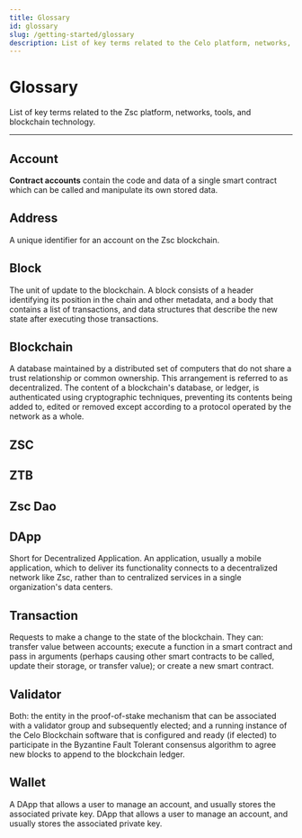 ```yaml
---
title: Glossary
id: glossary
slug: /getting-started/glossary
description: List of key terms related to the Celo platform, networks, tools, and blockchain technology.
---
```


# Glossary

List of key terms related to the Zsc platform, networks, tools, and blockchain technology.

___

## Account

**Contract accounts** contain the code and data of a single smart contract which can be called and manipulate its own stored data.

## Address

A unique identifier for an account on the Zsc blockchain.

## Block

The unit of update to the blockchain. A block consists of a header identifying its position in the chain and other metadata, and a body that contains a list of transactions, and data structures that describe the new state after executing those transactions.

## Blockchain

A database maintained by a distributed set of computers that do not share a trust relationship or common ownership. This arrangement is referred to as decentralized. The content of a blockchain's database, or ledger, is authenticated using cryptographic techniques, preventing its contents being added to, edited or removed except according to a protocol operated by the network as a whole.

## ZSC



## ZTB



## Zsc Dao


## DApp

Short for Decentralized Application. An application, usually a mobile application, which to deliver its functionality connects to a decentralized network like Zsc, rather than to centralized services in a single organization's data centers.

## Transaction

Requests to make a change to the state of the blockchain. They can: transfer value between accounts; execute a function in a smart contract and pass in arguments \(perhaps causing other smart contracts to be called, update their storage, or transfer value\); or create a new smart contract.

## Validator

Both: the entity in the proof-of-stake mechanism that can be associated with a validator group and subsequently elected; and a running instance of the Celo Blockchain software that is configured and ready (if elected) to participate in the Byzantine Fault Tolerant consensus algorithm to agree new blocks to append to the blockchain ledger.

## Wallet

A DApp that allows a user to manage an account, and usually stores the associated private key.
DApp that allows a user to manage an account, and usually stores the associated private key.
